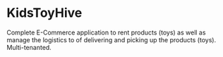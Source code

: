# KidsToyHive
Complete E-Commerce application to rent products (toys) as well as manage the logistics to of delivering and picking up the products (toys). Multi-tenanted.



